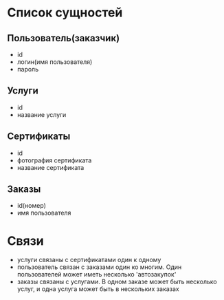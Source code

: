 # Список сущностей
## Пользователь(заказчик)
- id
- логин(имя пользователя)
- пароль
## Услуги
- id
- название услуги
## Сертификаты
- id
- фотография сертификата
- название сертификата
## Заказы
- id(номер)
- имя пользователя
# Связи
- услуги связаны с сертификатами один к одному
- пользователь связан с заказами один ко многим. Один пользователей может иметь несколько 'автозакупок'
- заказы связаны с услугами. В одном заказе может быть несколько услуг, и одна услуга может быть в нескольких заказах
